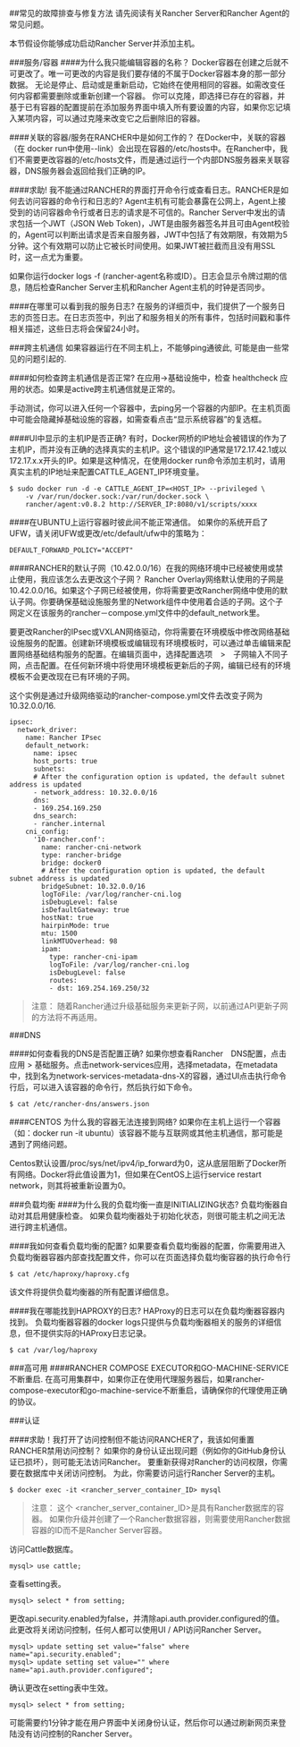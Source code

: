 ##常见的故障排查与修复方法
请先阅读有关Rancher Server和Rancher Agent的常见问题。

本节假设你能够成功启动Rancher Server并添加主机。

###服务/容器
####为什么我只能编辑容器的名称？
Docker容器在创建之后就不可更改了。唯一可更改的内容是我们要存储的不属于Docker容器本身的那一部分数据。 无论是停止、启动或是重新启动，它始终在使用相同的容器。如需改变任何内容都需要删除或重新创建一个容器。
你可以克隆，即选择已存在的容器，并基于已有容器的配置提前在添加服务界面中填入所有要设置的内容，如果你忘记填入某项内容，可以通过克隆来改变它之后删除旧的容器。

####关联的容器/服务在RANCHER中是如何工作的？
在Docker中，关联的容器（在 docker run中使用--link）会出现在容器的/etc/hosts中。在Rancher中，我们不需要更改容器的/etc/hosts文件，而是通过运行一个内部DNS服务器来关联容器，DNS服务器会返回给我们正确的IP。

####求助! 我不能通过RANCHER的界面打开命令行或查看日志。RANCHER是如何去访问容器的命令行和日志的?
Agent主机有可能会暴露在公网上，Agent上接受到的访问容器命令行或者日志的请求是不可信的。Rancher Server中发出的请求包括一个JWT（JSON Web Token)，JWT是由服务器签名并且可由Agent校验的，Agent可以判断出请求是否来自服务器，JWT中包括了有效期限，有效期为5分钟。这个有效期可以防止它被长时间使用。如果JWT被拦截而且没有用SSL时，这一点尤为重要。

如果你运行docker logs -f (rancher-agent名称或ID）。日志会显示令牌过期的信息，随后检查Rancher Server主机和Rancher Agent主机的时钟是否同步。

####在哪里可以看到我的服务日志?
在服务的详细页中，我们提供了一个服务日志的页签日志。在日志页签中，列出了和服务相关的所有事件，包括时间戳和事件相关描述，这些日志将会保留24小时。

###跨主机通信
如果容器运行在不同主机上，不能够ping通彼此, 可能是由一些常见的问题引起的.

####如何检查跨主机通信是否正常?
在应用->基础设施中，检查 healthcheck 应用的状态。如果是active跨主机通信就是正常的。

手动测试，你可以进入任何一个容器中，去ping另一个容器的内部IP。在主机页面中可能会隐藏掉基础设施的容器，如需查看点击“显示系统容器”的复选框。

####UI中显示的主机IP是否正确?
有时，Docker网桥的IP地址会被错误的作为了主机IP，而并没有正确的选择真实的主机IP。这个错误的IP通常是172.17.42.1或以172.17.x.x开头的IP。如果是这种情况，在使用docker run命令添加主机时，请用真实主机的IP地址来配置CATTLE_AGENT_IP环境变量。

```
$ sudo docker run -d -e CATTLE_AGENT_IP=<HOST_IP> --privileged \
    -v /var/run/docker.sock:/var/run/docker.sock \
    rancher/agent:v0.8.2 http://SERVER_IP:8080/v1/scripts/xxxx
```

####在UBUNTU上运行容器时彼此间不能正常通信。
如果你的系统开启了UFW，请关闭UFW或更改/etc/default/ufw中的策略为：

```
DEFAULT_FORWARD_POLICY="ACCEPT"
```

####RANCHER的默认子网（10.42.0.0/16）在我的网络环境中已经被使用或禁止使用，我应该怎么去更改这个子网？
Rancher Overlay网络默认使用的子网是10.42.0.0/16。如果这个子网已经被使用，你将需要更改Rancher网络中使用的默认子网。你要确保基础设施服务里的Network组件中使用着合适的子网。这个子网定义在该服务的rancher－compose.yml文件中的default_network里。

要更改Rancher的IPsec或VXLAN网络驱动，你将需要在环境模版中修改网络基础设施服务的配置。创建新环境模板或编辑现有环境模板时，可以通过单击编辑来配置网络基础结构服务的配置。在编辑页面中，选择配置选项　>　子网输入不同子网，点击配置。在任何新环境中将使用环境模板更新后的子网，编辑已经有的环境模板不会更改现在已有环境的子网。

这个实例是通过升级网络驱动的rancher-compose.yml文件去改变子网为10.32.0.0/16.

```
ipsec:
  network_driver:
    name: Rancher IPsec
    default_network:
      name: ipsec
      host_ports: true
      subnets:
      # After the configuration option is updated, the default subnet address is updated
      - network_address: 10.32.0.0/16
      dns:
      - 169.254.169.250
      dns_search:
      - rancher.internal
    cni_config:
      '10-rancher.conf':
        name: rancher-cni-network
        type: rancher-bridge
        bridge: docker0
        # After the configuration option is updated, the default subnet address is updated
        bridgeSubnet: 10.32.0.0/16
        logToFile: /var/log/rancher-cni.log
        isDebugLevel: false
        isDefaultGateway: true
        hostNat: true
        hairpinMode: true
        mtu: 1500
        linkMTUOverhead: 98
        ipam:
          type: rancher-cni-ipam
          logToFile: /var/log/rancher-cni.log
          isDebugLevel: false
          routes:
          - dst: 169.254.169.250/32
```

> 注意：
随着Rancher通过升级基础服务来更新子网，以前通过API更新子网的方法将不再适用。

###DNS

####如何查看我的DNS是否配置正确?
如果你想查看Rancher　DNS配置，点击应用 > 基础服务。点击network-services应用，选择metadata，在metadata中，找到名为network-services-metadata-dns-X的容器，通过UI点击执行命令行后，可以进入该容器的命令行，然后执行如下命令。

```
$ cat /etc/rancher-dns/answers.json
```

####CENTOS
为什么我的容器无法连接到网络?
如果你在主机上运行一个容器（如：docker run -it ubuntu）该容器不能与互联网或其他主机通信，那可能是遇到了网络问题。

Centos默认设置/proc/sys/net/ipv4/ip_forward为0，这从底层阻断了Docker所有网络。Docker将此值设置为1，但如果在CentOS上运行service restart network，则其将被重新设置为0。


###负载均衡
####为什么我的负载均衡一直是INITIALIZING状态?
负载均衡器自动对其启用健康检查。 如果负载均衡器处于初始化状态，则很可能主机之间无法进行跨主机通信。

####我如何查看负载均衡的配置?
如果要查看负载均衡器的配置，你需要用进入负载均衡器容器内部查找配置文件，你可以在页面选择负载均衡容器的执行命令行

```
$ cat /etc/haproxy/haproxy.cfg
```

该文件将提供负载均衡器的所有配置详细信息。

####我在哪能找到HAPROXY的日志?
HAProxy的日志可以在负载均衡器容器内找到。 负载均衡器容器的docker logs只提供与负载均衡器相关的服务的详细信息，但不提供实际的HAProxy日志记录。

```
$ cat /var/log/haproxy
```

###高可用
####RANCHER COMPOSE EXECUTOR和GO-MACHINE-SERVICE不断重启.
在高可用集群中，如果你正在使用代理服务器后，如果rancher-compose-executor和go-machine-service不断重启，请确保你的代理使用正确的协议。

###认证

####求助！我打开了访问控制但不能访问RANCHER了，我该如何重置RANCHER禁用访问控制？
如果你的身份认证出现问题（例如你的GitHub身份认证已损坏），则可能无法访问Rancher。 要重新获得对Rancher的访问权限，你需要在数据库中关闭访问控制。 为此，你需要访问运行Rancher Server的主机。

```
$ docker exec -it <rancher_server_container_ID> mysql
```

> 注意：
这个 <rancher_server_container_ID>是具有Rancher数据库的容器。 如果你升级并创建了一个Rancher数据容器，则需要使用Rancher数据容器的ID而不是Rancher Server容器。

访问Cattle数据库。

```
mysql> use cattle;
```

查看setting表。

```
mysql> select * from setting;
```

更改api.security.enabled为false，并清除api.auth.provider.configured的值。此更改将关闭访问控制，任何人都可以使用UI / API访问Rancher Server。

```
mysql> update setting set value="false" where name="api.security.enabled";
mysql> update setting set value="" where name="api.auth.provider.configured";
```

确认更改在setting表中生效。

```
mysql> select * from setting;
```

可能需要约1分钟才能在用户界面中关闭身份认证，然后你可以通过刷新网页来登陆没有访问控制的Rancher Server。